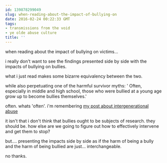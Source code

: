 ```yaml
---
id: 139878299049
slug: when-reading-about-the-impact-of-bullying-on
date: 2016-02-24 00:22:33 GMT
tags:
- transmissions from the void
- ye olde abuse culture
title: ''
---
```

when reading about the impact of bullying on victims...

i really don't want to see the findings presented side by side with the impacts of bullying on bullies.

what i just read makes some bizarre equivalency between the two. 

while also perpetuating one of the harmful survivor myths: ' Often, especially in middle and high school, those who were bullied at a young age grow up to become bullies themselves.'

often. whats 'often'. i'm remembering [my post about intergenerational abuse](http://syx.pw/1YnMiYw)

it isn't that i don't think that bullies ought to be subjects of research. they should be. how else are we going to figure out how to effectively intervene and get them to stop?

but.... presenting the impacts side by side as if the harm of being a bully and the harm of being bullied are just... interchangeable. 

no thanks.